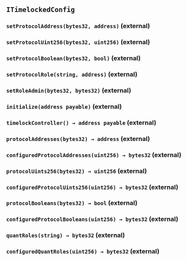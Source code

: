 ## `ITimelockedConfig`

### `setProtocolAddress(bytes32, address)` (external)

### `setProtocolUint256(bytes32, uint256)` (external)

### `setProtocolBoolean(bytes32, bool)` (external)

### `setProtocolRole(string, address)` (external)

### `setRoleAdmin(bytes32, bytes32)` (external)

### `initialize(address payable)` (external)

### `timelockController() → address payable` (external)

### `protocolAddresses(bytes32) → address` (external)

### `configuredProtocolAddresses(uint256) → bytes32` (external)

### `protocolUints256(bytes32) → uint256` (external)

### `configuredProtocolUints256(uint256) → bytes32` (external)

### `protocolBooleans(bytes32) → bool` (external)

### `configuredProtocolBooleans(uint256) → bytes32` (external)

### `quantRoles(string) → bytes32` (external)

### `configuredQuantRoles(uint256) → bytes32` (external)
